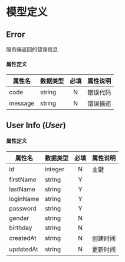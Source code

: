 # 模型定义

## <a id="error"></a>Error
服务端返回的错误信息

#### 属性定义

属性名|数据类型|必填|属性说明
---|:---|:---:|:---
code|string|N|错误代码
message|string|N|错误描述

## <a id="user"></a>User Info (*User*)


#### 属性定义

属性名|数据类型|必填|属性说明
---|:---|:---:|:---
id|integer|N|主键
firstName|string|Y|
lastName|string|Y|
loginName|string|Y|
password|string|Y|
gender|string|N|
birthday|string|N|
createdAt|string|N|创建时间
updatedAt|string|N|更新时间

